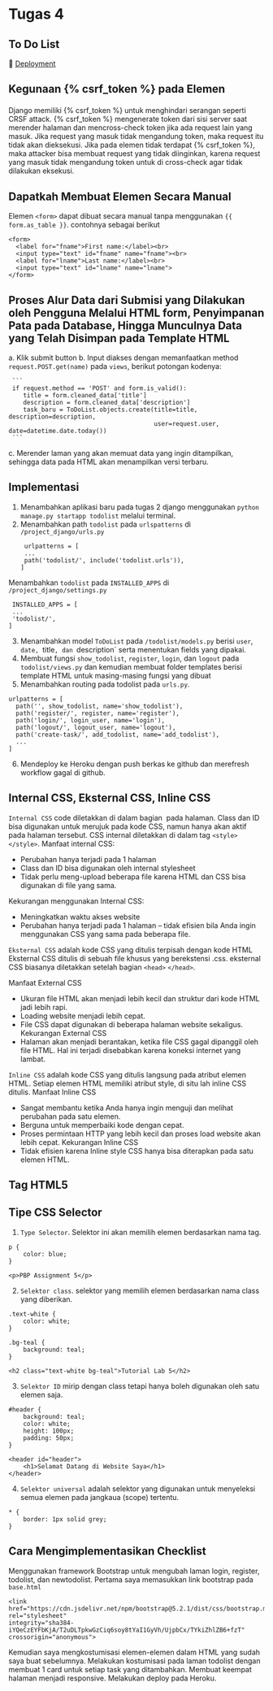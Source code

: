 # Tugas 4 
## To Do List
📁 [Deployment](https://tugas2pbpjasmine.herokuapp.com/todolist/)

## Kegunaan {% csrf_token %} pada Elemen <form>

Django memiliki {% csrf_token %} untuk menghindari serangan seperti CRSF attack. {% csrf_token %} mengenerate token dari sisi server saat merender halaman dan mencross-check token jika ada request lain yang masuk. Jika request yang masuk tidak mengandung token, maka request itu tidak akan dieksekusi.
Jika pada elemen <form> tidak terdapat {% csrf_token %}, maka attacker bisa membuat request yang tidak diinginkan, karena request yang masuk tidak mengandung token untuk di cross-check agar tidak dilakukan eksekusi.

## Dapatkah Membuat Elemen <form> Secara Manual
Elemen `<form>` dapat dibuat secara manual tanpa menggunakan `{{ form.as_table }}`. contohnya sebagai berikut
```
<form>
  <label for="fname">First name:</label><br>
  <input type="text" id="fname" name="fname"><br>
  <label for="lname">Last name:</label><br>
  <input type="text" id="lname" name="lname">
</form>
```

## Proses Alur Data dari Submisi yang Dilakukan oleh Pengguna Melalui HTML form, Penyimpanan Pata pada Database, Hingga Munculnya Data yang Telah Disimpan pada Template HTML

  a. Klik submit button
  b. Input diakses dengan memanfaatkan method `request.POST.get(name)` pada `views`, berikut potongan kodenya:
  
     ```
     if request.method == 'POST' and form.is_valid():
        title = form.cleaned_data['title']
        description = form.cleaned_data['description']
        task_baru = ToDoList.objects.create(title=title, description=description,
                                            user=request.user, date=datetime.date.today())
     ```
  
  c. Merender laman yang akan memuat data yang ingin ditampilkan, sehingga data pada HTML akan menampilkan versi terbaru.
  
## Implementasi
1. Menambahkan aplikasi baru pada tugas 2 django menggunakan `python manage.py startapp todolist` melalui terminal.
2. Menambahkan path `todolist` pada `urlspatterns` di `/project_django/urls.py`
   ```
    urlpatterns = [
    ...
    path('todolist/', include('todolist.urls')),
   ]
   ```
  Menambahkan `todolist` pada `INSTALLED_APPS` di `/project_django/settings.py`
   ```
    INSTALLED_APPS = [
    ...
    'todolist/',
   ]
   ```
3. Menambahkan model `ToDoList` pada `/todolist/models.py` berisi `user`, `date, `title`, dan `description` serta menentukan fields yang dipakai.
4. Membuat fungsi `show_todolist`, `register`, `login`, dan `logout` pada `todolist/views.py` dan kemudian membuat folder templates berisi template HTML untuk masing-masing fungsi yang dibuat
5. Menambahkan routing pada todolist pada `urls.py`.
  ```
  urlpatterns = [
    path('', show_todolist, name='show_todolist'),
    path('register/', register, name='register'),
    path('login/', login_user, name='login'),
    path('logout/', logout_user, name='logout'),
    path('create-task/', add_todolist, name='add_todolist'),
    ...
  ]
  ```
6. Mendeploy ke Heroku dengan push berkas ke github dan merefresh workflow gagal di github.
  
## Internal CSS, Eksternal CSS, Inline CSS  
`Internal CSS` code diletakkan di dalam bagian <head> pada halaman. Class dan ID bisa digunakan untuk merujuk pada kode CSS, namun hanya akan aktif pada halaman tersebut. CSS internal diletakkan di dalam tag `<style>` `</style>`.
Manfaat internal CSS:
* Perubahan hanya terjadi pada 1 halaman
* Class dan ID bisa digunakan oleh internal stylesheet
* Tidak perlu meng-upload beberapa file karena HTML dan CSS bisa digunakan di file yang sama.

Kekurangan menggunakan Internal CSS:
* Meningkatkan waktu akses website
* Perubahan hanya terjadi pada 1 halaman – tidak efisien bila Anda ingin menggunakan CSS yang sama pada beberapa file.


`Eksternal CSS` adalah kode CSS yang ditulis terpisah dengan kode HTML Eksternal CSS ditulis di sebuah file khusus yang berekstensi .css. eksternal CSS biasanya diletakkan setelah bagian `<head>` `</head>`.

Manfaat External CSS
* Ukuran file HTML akan menjadi lebih kecil dan struktur dari kode HTML jadi lebih rapi.
* Loading website menjadi lebih cepat.
* File CSS dapat digunakan di beberapa halaman website sekaligus. 
Kekurangan External CSS
* Halaman akan menjadi berantakan, ketika file CSS gagal dipanggil oleh file HTML. Hal ini terjadi disebabkan karena koneksi internet yang lambat.

`Inline CSS` adalah kode CSS yang ditulis langsung pada atribut elemen HTML. Setiap elemen HTML memiliki atribut style, di situ lah inline CSS ditulis.
Manfaat Inline CSS
* Sangat membantu ketika Anda hanya ingin menguji dan melihat perubahan pada satu elemen.
* Berguna untuk memperbaiki kode dengan cepat.
* Proses permintaan HTTP yang lebih kecil dan proses load website akan lebih cepat.
Kekurangan Inline CSS
* Tidak efisien karena Inline style CSS hanya bisa diterapkan pada satu elemen HTML.

## Tag HTML5
  
## Tipe CSS Selector

1. `Type Selector`. Selektor ini akan memilih elemen berdasarkan nama tag.
```
p {
    color: blue;
}
```
```
<p>PBP Assignment 5</p>
```

2. `Selektor class`. selektor yang memilih elemen berdasarkan nama class yang diberikan.

```
.text-white {
    color: white;
}

.bg-teal {
    background: teal;
}
```
```
<h2 class="text-white bg-teal">Tutorial Lab 5</h2>
```

3. `Selektor ID` mirip dengan class tetapi hanya boleh digunakan oleh satu elemen saja.
```
#header {
    background: teal;
    color: white;
    height: 100px;
    padding: 50px;
}
```
```
<header id="header">
    <h1>Selamat Datang di Website Saya</h1>
</header>
```
4. `Selektor universal` adalah selektor yang digunakan untuk menyeleksi semua elemen pada jangkaua (scope) tertentu.
```
* {
    border: 1px solid grey;
}
```
  
## Cara Mengimplementasikan Checklist
  
Menggunakan framework Bootstrap untuk mengubah laman login, register, todolist, dan newtodolist. Pertama saya memasukkan link bootstrap pada `base.html`
```
<link href="https://cdn.jsdelivr.net/npm/bootstrap@5.2.1/dist/css/bootstrap.min.css" rel="stylesheet"
integrity="sha384-iYQeCzEYFbKjA/T2uDLTpkwGzCiq6soy8tYaI1GyVh/UjpbCx/TYkiZhlZB6+fzT" crossorigin="anonymous">
```
Kemudian saya mengkostumisasi elemen-elemen dalam HTML yang sudah saya buat sebelumnya.
Melakukan kostumisasi pada laman todolist dengan membuat 1 card untuk setiap task yang ditambahkan.
Membuat keempat halaman menjadi responsive.
Melakukan deploy pada Heroku.



